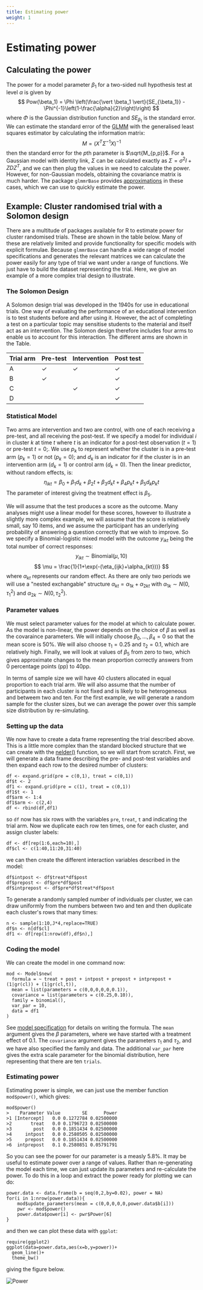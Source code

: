 ```yaml
---
title: Estimating power
weight: 1
---
```


# Estimating power

## Calculating the power
The power for a model parameter $\beta_1$ for a two-sided null hypothesis test at level $\alpha$ is given by
$$
Pow(\beta_1) = \Phi \left(\frac{\vert \beta_1 \vert}{SE_{\beta_1}} - \Phi^{-1}\left(1-\frac{\alpha}{2}\right)\right)
$$
where $\Phi$ is the Gaussian distribution function and $SE_{\beta_1}$ is the standard error. We can estimate the standard error of the [GLMM](../../glmm/_index.md) with the generalised least squares estimator by calculating the information matrix:
$$
M = (X^T \Sigma^{-1} X)^{-1}
$$
then the standard error for the $p$th parameter is $\sqrt{M_{p,p}}$. For a Gaussian model with identity link, $\Sigma$ can be calculated exactly as $\Sigma = \sigma^2I + ZDZ^T$, and we can then plug the values in we need to calculate the power. However, for non-Gaussian models, obtaining the covariance matrix is much harder. The package `glmmrBase` provides [approximations](../../glmm/infomat.md) in these cases, which we can use to quickly estimate the power.

## Example: Cluster randomised trial with a Solomon design
There are a multitude of packages available for R to estimate power for cluster randomised trials. These are shown in the table below. Many of these are relatively limited and provide functionality for specific models with explicit formulae. Because `glmmrBase` can handle a wide range of model specifications and generates the relevant matrices we can calculate the power easily for any type of trial we want under a range of functions. We just have to build the dataset representing the trial. Here, we give an example of a more complex trial design to illustrate.

### The Solomon Design
A Solomon design trial was developed in the 1940s for use in educational trials. One way of evaluating the performance of an educational intervention is to test students before and after using it. However, the act of completing a test on a particular topic may sensitise students to the material and itself act as an intervention. The Solomon design therefore includes four arms to enable us to account for this interaction. The different arms are shown in the Table. 

| Trial arm | Pre-test | Intervention | Post test |
|-----------|----------|--------------|-----------|
| A         | ✓        |  ✓          | ✓         |
| B         | ✓        |             | ✓         |
| C         |          | ✓           | ✓         |
| D         |          |             |  ✓         |

### Statistical Model
Two arms are intervention and two are control, with one of each receiving a pre-test, and all receiving the post-test. If we specify a model for individual $i$ in cluster $k$ at time $t$ where $t$ is an indicator for a post-test observation ($t=1$) or pre-test $t=0$;. We use $p_{k}$ to represent whether the cluster is in a pre-test arm ($p_k=1$) or not ($p_k=0$); and $d_k$ is an indicator for if the cluster is in an intervention arm ($d_k=1$) or control arm ($d_k=0$). Then the linear predictor, without random effects, is:
$$
\eta_{ikt} = \beta_0 + \beta_1 d_k + \beta_2 t + \beta_3 d_k t + \beta_4 p_k t + \beta_5 d_k p_k t
$$
The parameter of interest giving the treatment effect is $\beta_5$.

We will assume that the test produces a score as the outcome. Many analyses might use a linear model for these scores, however to illustrate a slightly more complex example, we will assume that the score is relatively small, say 10 items, and we assume the participant has an underlying probability of answering a question correctly that we wish to improve. So we specify a Binomial-logistic mixed model with the outcome $y_{ikt}$ being the total number of correct responses:
$$
y_{ikt} \sim \text{Binomial}(\mu,10)
$$
$$
\mu = \frac{1}{1+\exp(-(\eta_{ijk}+\alpha_{kt}))}
$$
where $\alpha_{kt}$ represents our random effect. As there are only two periods we will use a "nested exchangable" structure $\alpha_{kt} = \alpha_{1k} + \alpha_{2kt}$ with $\alpha_{1k} \sim N(0,\tau_1^2)$ and $\alpha_{2k} \sim N(0,\tau_2^2)$. 

### Parameter values
We must select parameter values for the model at which to calculate power. As the model is non-linear, the power depends on the choice of $\beta$ as well as the covaraince parameters. We will initially choose $\beta_0,...,\beta_4 = 0$ so that the mean score is 50\%. We will also choose $\tau_1 = 0.25$ and $\tau_2 = 0.1$, which are relatively high. Finally, we will look at values of $\beta_5$ from zero to two, which gives approximate changes to the mean proportion correctly answers from 0 percentage points (pp) to 40pp. 

In terms of sample size we will have 40 clusters allocated in equal proportion to each trial arm. We will also assume that the number of participants in each cluster is not fixed and is likely to be heterogeneous and betweem two and ten. For the first example, we will generate a random sample for the cluster sizes, but we can average the power over this sample size distribution by re-simulating.

### Setting up the data
We now have to create a data frame representing the trial described above. This is a little more complex than the standard blocked structure that we can create with the [nelder()](../../glmmr/creating_data.md) function, so we will start from scratch. First, we will generate a data frame describing the pre- and post-test variables and then expand each row to the desired number of clusters:
```
df <- expand.grid(pre = c(0,1), treat = c(0,1))
df$t <- 2
df1 <- expand.grid(pre = c(1), treat = c(0,1))
df1$t <- 1
df$arm <- 1:4
df1$arm <- c(2,4)
df <- rbind(df,df1)
```
so `df` now has six rows with the variables `pre`, `treat`, `t` and indicating the trial arm. Now we duplicate each row ten times, one for each cluster, and assign cluster labels:
```
df <- df[rep(1:6,each=10),]
df$cl <- c(1:40,11:20,31:40)
```
we can then create the different interaction variables described in the model:
```
df$intpost <- df$treat*df$post
df$prepost <- df$pre*df$post
df$intprepost <- df$pre*df$treat*df$post
```
To generate a randomly sampled number of individuals per cluster, we can draw uniformly from the numbers between two and ten and then duplicate each cluster's rows that many times:
```
n <- sample(1:10,J*4,replace=TRUE)
df$n <- n[df$cl]
df1 <- df[rep(1:nrow(df),df$n),]
```

### Coding the model
We can create the model in one command now:
```
mod <- Model$new(
  formula = ~ treat + post + intpost + prepost + intprepost + (1|gr(cl)) + (1|gr(cl,t)),
  mean = list(parameters = c(0,0,0,0,0,0.1)),
  covariance = list(parameters = c(0.25,0.10)),
  family = binomial(),
  var_par = 10,
  data = df1
)
```
See [model specification](../../glmmr/model/model_specification.md) for details on writing the formula. The `mean` argument gives the $\beta$ parameters, where we have started with a treatment effect of 0.1. The `covariance` argument gives the parameters $\tau_1$ and $\tau_2$, and we have also specified the family and data. The additional `var_par` here gives the extra scale parameter for the binomial distribution, here representing that there are ten `trials`.

### Estimating power
Estimating power is simple, we can just use the member function `mod$power()`, which gives:
```
mod$power()
>    Parameter Value        SE      Power
>1 [Intercept]   0.0 0.1272784 0.02500000
>2       treat   0.0 0.1796723 0.02500000
>3        post   0.0 0.1851434 0.02500000
>4     intpost   0.0 0.2580505 0.02500000
>5     prepost   0.0 0.1851434 0.02500000
>6  intprepost   0.1 0.2580851 0.05791791
```
So you can see the power for our parameter is a measly 5.8\%. It may be useful to estimate power over a range of values. Rather than re-generating the model each time, we can just update its parameters and re-calculate the power. To do this in a loop and extract the power ready for plotting we can do:
```
power.data <- data.frame(b = seq(0,2,by=0.02), power = NA)
for(i in 1:nrow(power.data)){
    mod$update_parameters(mean = c(0,0,0,0,0,power.data$b[i]))
    pwr <- mod$power()
    power.data$power[i] <- pwr$Power[6]
}
```
and then we can plot these data with `ggplot`:
```
require(ggplot2)
ggplot(data=power.data,aes(x=b,y=power))+
  geom_line()+
  theme_bw()
```
giving the figure below.

![Power](/power.jpeg)
